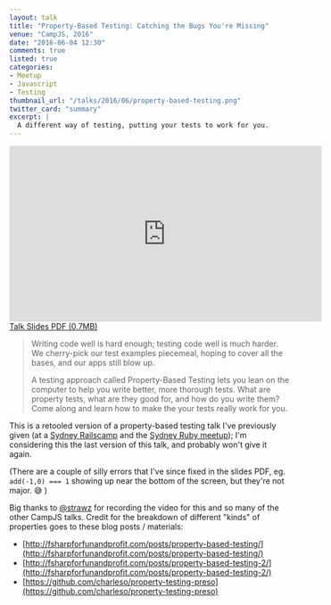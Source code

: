 ```yaml
---
layout: talk
title: "Property-Based Testing: Catching the Bugs You're Missing"
venue: "CampJS, 2016"
date: "2016-06-04 12:30"
comments: true
listed: true
categories:
- Meetup
- Javascript
- Testing
thumbnail_url: "/talks/2016/06/property-based-testing.png"
twitter_card: "summary"
excerpt: |
  A different way of testing, putting your tests to work for you.
---
```


<div class="pdf">
  <iframe width="560" height="315" src="https://www.youtube.com/embed/_OXrdIRmdJc" frameborder="0" allowfullscreen></iframe>
  <a href="/talks/2016/06/property-based-testing.pdf">
    <span>Talk Slides PDF (0.7MB)</span>
  </a>
</div>

> Writing code well is hard enough; testing code well is much harder. We cherry-pick our test examples piecemeal, hoping to cover all the bases, and our apps still blow up.
>
> A testing approach called Property-Based Testing lets you lean on the computer to help you write better, more thorough tests. What are property tests, what are they good for, and how do you write them? Come along and learn how to make the your tests really work for you.

This is a retooled version of a property-based testing talk I've previously given (at a [Sydney Railscamp](/talks/2015/06/property-based-testing) and the [Sydney Ruby meetup](/talks/2016/05/catching-the-bugs-youre-missing)); I'm considering this the last version of this talk, and probably won't give it again.

(There are a couple of silly errors that I've since fixed in the slides PDF, eg. `add(-1,0) === 1` showing up near the bottom of the screen, but they're not major. 😅 )

Big thanks to [@strawz](https://twitter.com/strawz) for recording the video for this and so many of the other CampJS talks. Credit for the breakdown of different "kinds" of properties goes to these blog posts / materials:

* [http://fsharpforfunandprofit.com/posts/property-based-testing/](http://fsharpforfunandprofit.com/posts/property-based-testing/)
* [http://fsharpforfunandprofit.com/posts/property-based-testing-2/](http://fsharpforfunandprofit.com/posts/property-based-testing-2/)
* [https://github.com/charleso/property-testing-preso](https://github.com/charleso/property-testing-preso)
